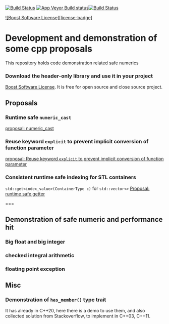 [![Build Status](https://travis-ci.org/qingfengxia/cpp_numeric_cast.svg?branch=master)](https://travis-ci.org/qingfengxia/cpp_numeric_cast.svg)   [![App Veyor Build status](https://ci.appveyor.com/api/projects/status/lkpn62t55wfie52t?svg=true)](https://ci.appveyor.com/project/qingfengxia/cpp-numeric-cast)[![Build Status](https://dev.azure.com/qingfengxia-github/qingfengxia/_apis/build/status/qingfengxia.cpp_numeric_cast%20(1)?branchName=master)](https://dev.azure.com/qingfengxia-github/qingfengxia/_build/latest?definitionId=2&branchName=master)

[![Boost Software License][license-badge]](LICENSE.txt)

# Development and demonstration of some cpp proposals

This repository holds code demonstration related safe numerics

### Download the header-only library and use it in your project

[Boost Software License](https://www.boost.org/users/license.html). It is free for open source and close source project.


## Proposals
### Runtime safe `numeric_cast`

[proposal: numeric_cast](proposal_numeric_cast.md)

### Reuse keyword `explicit` to prevent implicit conversion of function parameter

[proposal: Reuse keyword `explicit` to prevent implicit conversion of function parameter](proposal_explicit.md)

### Consistent runtime safe indexing for STL containers

 `std::get<index_value>(ContainerType c)` for `std::vector<>`
[Proposal: runtime safe getter](proposal_safe_get.md)

===

## Demonstration of safe numeric and performance hit

### Big float and big integer


### checked integral arithmetic


### floating point exception


## Misc
### Demonstration of `has_member()` type trait

It has already in C++20, here there is a demo to use them, and also collected solution from Stackoverflow, to implement in C++03, C++11.